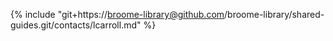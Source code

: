 {% include "git+https://broome-library@github.com/broome-library/shared-guides.git/contacts/lcarroll.md" %}